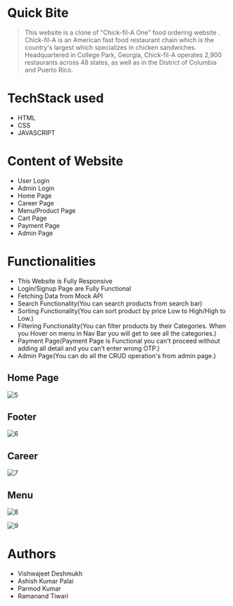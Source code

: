 # Quick Bite

> This website is a clone of "Chick-fil-A One" food ordering website . Chick-fil-A is an American fast food restaurant chain which is the country's largest which specializes in chicken sandwiches. Headquartered in College Park, Georgia, Chick-fil-A operates 2,900 restaurants across 48 states, as well as in the District of Columbia and Puerto Rico.

# TechStack used
+ HTML
+ CSS
+ JAVASCRIPT

# Content of Website
+ User Login
+ Admin Login 
+ Home Page
+ Career Page
+ Menu/Product Page
+ Cart Page
+ Payment Page
+ Admin Page

# Functionalities
+ This Website is Fully Responsive 
+ Login/Signup Page are Fully Functional
+ Fetching Data from Mock API
+ Search Functionality(You can search products from search bar)
+ Sorting Functionality(You can sort product by price Low to High/High to Low.)
+ Filtering Functionality(You can filter products by their Categories. When you Hover on menu in Nav Bar you will get to see all the categories.)
+ Payment Page(Payment Page is Functional you can't proceed without adding all detail and you can't enter wrong OTP.)
+ Admin Page(You can do all the CRUD operation's from admin page.)

## Home Page

![5](https://github.com/ashishkumarpalai/ordinary-finger-7814/blob/main/ReadMe%20SS/5.png)

## Footer 
![6](https://github.com/ashishkumarpalai/ordinary-finger-7814/blob/main/ReadMe%20SS/6.png)

## Career
![7](https://github.com/ashishkumarpalai/ordinary-finger-7814/blob/main/ReadMe%20SS/7.png)

## Menu
![8](https://github.com/ashishkumarpalai/ordinary-finger-7814/blob/main/ReadMe%20SS/8.png)

![9](https://github.com/ashishkumarpalai/ordinary-finger-7814/blob/main/ReadMe%20SS/9.png)


# Authors
+ Vishwajeet Deshmukh
+ Ashish Kumar Palai
+ Parmod Kumar
+ Ramanand Tiwari
